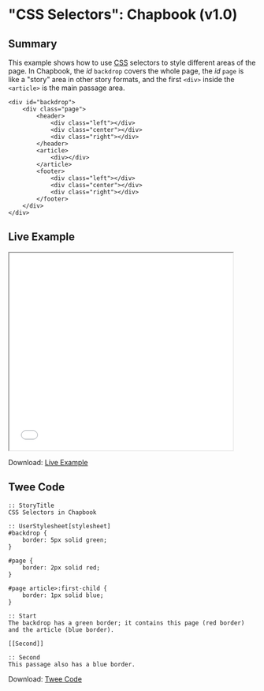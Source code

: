 # "CSS Selectors": Chapbook (v1.0)

## Summary

This example shows how to use [CSS](../../terms/terms_css.md) selectors to style different areas of the page. In Chapbook, the *id* `backdrop` covers the whole page, the *id* `page` is like a "story" area in other story formats, and the first `<div>` inside the `<article>` is the main passage area.

```
<div id="backdrop">
	<div class="page">
		<header>
			<div class="left"></div>
			<div class="center"></div>
			<div class="right"></div>
		</header>
		<article>
			<div></div>
		</article>
		<footer>
			<div class="left"></div>
			<div class="center"></div>
			<div class="right"></div>
		</footer>
	</div>
</div>
```

## Live Example

<section>
<iframe src="chapbook_cssselectors_example.html" height=400 width=90%></iframe>


Download: <a href="chapbook_cssselectors_example.html" target="_blank">Live Example</a>
</section>

## Twee Code

```
:: StoryTitle
CSS Selectors in Chapbook

:: UserStylesheet[stylesheet]
#backdrop {
    border: 5px solid green;
}

#page {
    border: 2px solid red;
}

#page article>:first-child {
    border: 1px solid blue;
}

:: Start
The backdrop has a green border; it contains this page (red border) and the article (blue border).

[[Second]]

:: Second
This passage also has a blue border.

```

Download: <a href="chapbook_cssselectors_twee.txt" target="_blank">Twee Code</a>
